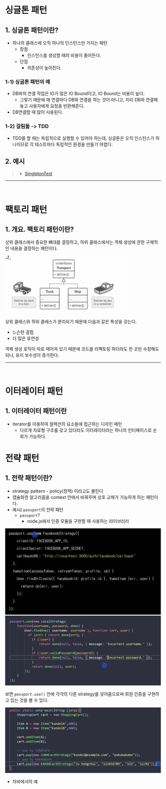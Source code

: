 # 싱글톤 패턴

## 1. 싱글톤 패턴이란?

* 하나의 클래스에 오직 하나의 인스턴스만 가지는 패턴
  * 장점
    * 인스턴스를 생성할 때의 비용이 줄어든다.
  * 단점
    * 의존성이 높아진다.

### 1-1) 싱글톤 패턴의 예

* DB와의 연결 작업은 IO가 많은 IO Bound이고, IO Bound는 비용이 높다.
  * 그렇기 때문에 매 연결마다 DB와 연결을 하는 것이 아니고, 미리 DB와 연결해놓고 사용자에게 요청을 반환해준다.
* DB연결할 때 많이 사용된다.

### 1-2) 걸림돌 -> TDD

* TDD를 할 때는 독립적으로 실행할 수 있어야 하는데, 싱글톤은 오직 인스턴스가 하나이므로 각 테스트마다 독립적인 환경을 만들기 어렵다.

## 2. 예시

> * [SingletonTest](SingletonTest.java)

<hr/>
<br/>

# 팩토리 패턴

## 1. 개요. 팩토리 패턴이란?

상위 클래스에서 중요한 뼈대를 결정하고, 하위 클래스에서는 객체 생성에 관한 구체적인 내용을 결정하는 패턴이다.

<img width=400 src="../images/factory1.png">

상위 클래스와 하위 클래스가 분리되기 때문에 다음과 같은 특성을 갖는다.
* 느슨한 결합
* 더 많은 유연성

객체 생성 로직이 따로 떼어져 있기 때문에 코드를 리팩토링 하더라도 한 곳만 수정해도 되니, 유지 보수성이 증가한다.

<hr/>
<br/>

# 이터레이터 패턴

## 1. 이터레이터 패턴이란

* iterator를 이용하여 컬렉션의 요소들에 접근하는 디자인 패턴
  * 다르게 자료형 구조를 갖고 있더라도 이터레이터라는 하나의 인터페이스로 순회가 가능하다.

# 전략 패턴

## 1. 전략 패턴이란?

* strategy pattern - policy(정책) 이라고도 불린다
* 캡슐화한 알고리즘을 context 안에서 바꿔주며 상호 교체가 가능하게 하는 패턴이다.
* 예시) `passport`의 전략 패턴
  * `passport`?
    * node.js에서 인증 모듈을 구현할 때 사용하는 라이브러리

![m1](../images/strategy1.png)
![m2](../images/strategy2.png)

보면 `passport.use()` 안에 각각의 다른 strategy를 넣어줌으로써 회원 인증을 구현하고 있는 것을 볼 수 있다.

![m3](../images/strategy3.png)
* 자바에서의 예

